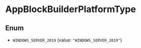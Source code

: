 

# AppBlockBuilderPlatformType

## Enum


* `WINDOWS_SERVER_2019` (value: `"WINDOWS_SERVER_2019"`)



